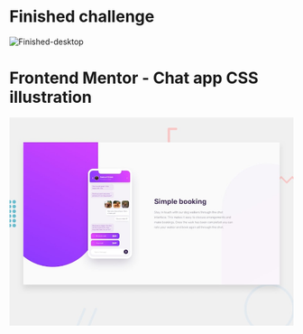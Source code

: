 # Finished challenge

![Finished-desktop](./finished/finished-desktop.jpeg)


# Frontend Mentor - Chat app CSS illustration

![Design preview for the Chat app CSS illustration coding challenge](./design/desktop-preview.jpg)

